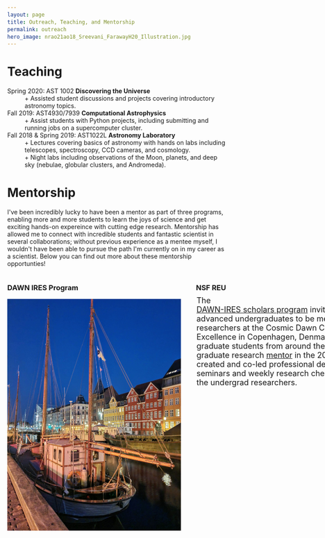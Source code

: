 ```yaml
---
layout: page
title: Outreach, Teaching, and Mentorship
permalink: outreach
hero_image: nrao21ao18_Sreevani_FarawayH20_Illustration.jpg
---
```



<div>
<h1>Teaching</h1>
</div>


<dl>
  <dt>Spring 2020:  AST 1002 <b>Discovering the Universe</b></dt>
  <dd>+ Assisted student discussions and projects covering introductory astronomy topics. </dd>

<dt>Fall 2019: AST4930/7939 <b>Computational Astrophysics</b></dt>
  <dd>+ Assist students with Python projects, including submitting and running jobs on a supercomputer cluster. </dd>

<dt> Fall 2018 & Spring 2019: AST1022L <b>Astronomy Laboratory</b></dt>
     <dd>+ Lectures covering basics of astronomy with hands on labs including telescopes, spectroscopy, CCD cameras, and cosmology.</dd>
     <dd>+ Night labs including observations of the Moon, planets, and deep sky (nebulae, globular clusters, and Andromeda). </dd>
</dl>

<div>
<h1>Mentorship</h1>
</div>

<p style="font-size: 18px;">

I've been incredibly lucky to have been a mentor as part of three programs, enabling more and more students to learn the joys of science and get exciting hands-on expereince with cutting edge research. Mentorship has allowed me to connect with incredible students and fantastic scientist in several collaborations; without previous experience as a mentee myself, I wouldn't have been able to pursue the path I'm currently on in my career as a scientist. Below you can find out more about these mentorship opportunties!

</p>

<div style="float: left;">
<h3>DAWN IRES Program</h3></div>
<div style="float: right;">
<h3 align="right">NSF REU</h3></div>
<p><br><br></p>
<img style="float: left;" src="dawn_ires.jpeg" width=400>
<p style="font-size: 18px; position: relative;
                     left: +2em; width: 800px;
		     justify-content: center;
        align-items: center;">
The <a href="https://www.dawnires.com/what-we-do">DAWN-IRES scholars program</a> invites advanced undergraduates to be mentored by researchers at the Cosmic Dawn Center of Excellence in Copenhagen, Denmark and by graduate students from around the globe. As a graduate research <a href="https://www.dawnires.com/scholarsblog/meet-the-dawn-ires-scholars-sidney-lower">mentor</a> in the 2021 cohort, I created and co-led professional development seminars and weekly research check-ins with the undergrad researchers. </p>






